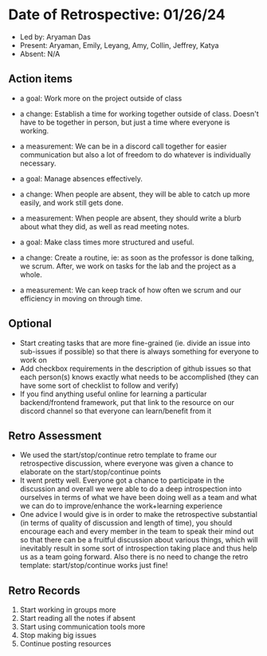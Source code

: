 # Date of Retrospective: 01/26/24

* Led by: Aryaman Das
* Present: Aryaman, Emily, Leyang, Amy, Collin, Jeffrey, Katya
* Absent: N/A

## Action items

* a goal: Work more on the project outside of class
* a change: Establish a time for working together outside of class. Doesn't have to be together in person, but just a time where everyone is working.
* a measurement: We can be in a discord call together for easier communication but also a lot of freedom to do whatever is individually necessary.
  
* a goal: Manage absences effectively.
* a change: When people are absent, they will be able to catch up more easily, and work still gets done.
* a measurement: When people are absent, they should write a blurb about what they did, as well as read meeting notes.

* a goal: Make class times more structured and useful.
* a change: Create a routine, ie: as soon as the professor is done talking, we scrum. After, we work on tasks for the lab and the project as a whole.
* a measurement: We can keep track of how often we scrum and our efficiency in moving on through time.

## Optional

* Start creating tasks that are more fine-grained (ie. divide an issue into sub-issues if possible) so that there is always something for everyone to work on
* Add checkbox requirements in the description of github issues so that each person(s) knows exactly what needs to be accomplished (they can have some sort of checklist to follow and verify)
* If you find anything useful online for learning a particular backend/frontend framework, put that link to the resource on our discord channel so that everyone can learn/benefit from it

## Retro Assessment

* We used the start/stop/continue retro template to frame our retrospective discussion, where everyone was given a chance to elaborate on the start/stop/continue points
* It went pretty well. Everyone got a chance to participate in the discussion and overall we were able to do a deep introspection into ourselves in terms of what we have been doing well as a team and what we can do to improve/enhance the work+learning experience
* One advice I would give is in order to make the retrospective substantial (in terms of quality of discussion and length of time), you should encourage each and every member in the team to speak their mind out so that there can be a fruitful discussion about various things, which will inevitably result in some sort of introspection taking place and thus help us as a team going forward. Also there is no need to change the retro template: start/stop/continue works just fine!

## Retro Records

1. Start working in groups more
2. Start reading all the notes if absent
3. Start using communication tools more 
4. Stop making big issues
5. Continue posting resources 


